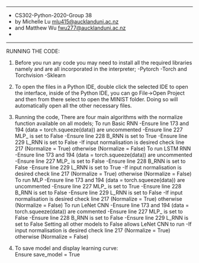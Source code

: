 ***************************************************************
* CS302-Python-2020-Group 38
* by Michelle Lu mlu415@aucklanduni.ac.nz 
* and Matthew Wu fwu277@aucklanduni.ac.nz
*
***************************************************************
RUNNING THE CODE:
1) Before you run any code you may need to install all the required 
libraries namely and are all incorporated in the interpreter;
	-Pytorch
	-Torch and Torchvision
	-Sklearn

2) To open the files in a Python IDE, double click the selected IDE to open
the interface, inside of the Python IDE, you can go File->Open Project and then
from there select to open the MINIST folder. Doing so will automatically
open all the other necessary files.

3) Running the code, There are four main algorithms with the normalize function 
available on all models;
To run Basic RNN
	-Ensure line 173 and 194 (data = torch.squeeze(data)) are uncommented
	-Ensure line 227 MLP_ is set to False
	-Ensure line 228 B_RNN is set to True
	-Ensure line 229 L_RNN is set to False
	-If input normalisation is desired check line 217 (Normalize = True)
	otherwise (Normalize = False)
To run LSTM RNN
	-Ensure line 173 and 194 (data = torch.squeeze(data)) are uncommented
	-Ensure line 227 MLP_ is set to False
	-Ensure line 228 B_RNN is set to False
	-Ensure line 229 L_RNN is set to True
	-If input normalisation is desired check line 217 (Normalize = True)
	otherwise (Normalize = False)
To run MLP
	-Ensure line 173 and 194 (data = torch.squeeze(data)) are uncommented
	-Ensure line 227 MLP_ is set to True
	-Ensure line 228 B_RNN is set to False
	-Ensure line 229 L_RNN is set to False
	-If input normalisation is desired check line 217 (Normalize = True)
	otherwise (Normalize = False)
To run LeNet CNN
	-Ensure line 173 and 194 (data = torch.squeeze(data)) are commented
	-Ensure line 227 MLP_ is set to False
	-Ensure line 228 B_RNN is set to False
	-Ensure line 229 L_RNN is set to False
	Setting all other models to False allows LeNet CNN to run
	-If input normalisation is desired check line 217 (Normalize = True)
	otherwise (Normalize = False)
4) To save model and display learning curve:	
	Ensure save_model = True 
